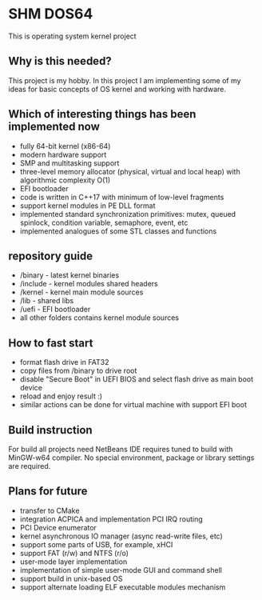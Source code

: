 # SHM DOS64
This is operating system kernel project 

## Why is this needed?
This project is my hobby. In this project I am implementing some of my ideas for basic concepts of OS kernel and working with hardware. 

## Which of interesting things has been implemented now
- fully 64-bit kernel (x86-64)
- modern hardware support 
- SMP and multitasking support
- three-level memory allocator (physical, virtual and local heap) with algorithmic complexity O(1)
- EFI bootloader
- code is written in C++17 with minimum of low-level fragments
- support kernel modules in PE DLL format
- implemented standard synchronization primitives: mutex, queued spinlock, condition variable, semaphore, event, etc
- implemented analogues of some STL classes and functions

## repository guide
- /binary - latest kernel binaries
- /include - kernel modules shared headers
- /kernel - kernel main module sources
- /lib - shared libs
- /uefi - EFI bootloader
- all other folders contains kernel module sources

## How to fast start
- format flash drive in FAT32
- copy files from /binary to drive root
- disable "Secure Boot" in UEFI BIOS and select flash drive as main boot device
- reload and enjoy result :)
- similar actions can be done for virtual machine with support EFI boot

## Build instruction
For build all projects need NetBeans IDE requires tuned to build with MinGW-w64 compiler. No special environment, package or library settings are required.

## Plans for future
- transfer to CMake
- integration ACPICA and implementation PCI IRQ routing
- PCI Device enumerator
- kernel asynchronous IO manager (async read-write files, etc)
- support some parts of USB, for example, xHCI
- support FAT (r/w) and NTFS (r/o)
- user-mode layer implementation
- implementation of simple user-mode GUI and command shell
- support build in unix-based OS
- support alternate loading ELF executable modules mechanism

